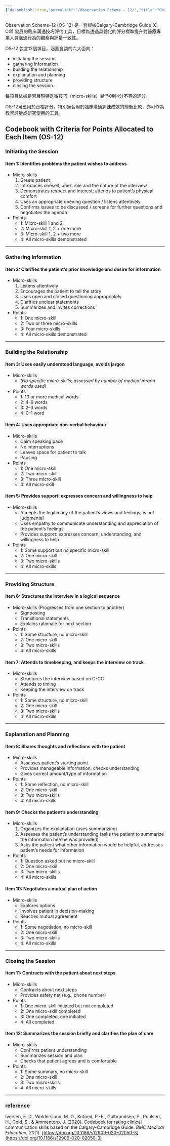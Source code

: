 ```yaml
---
{"dg-publish":true,"permalink":"/Observation Scheme – 12/","title":"Observation scheme 12","tags":["communication","measurement"],"created":"2025-07-09T14:18","updated":"2025-07-09T14:47"}
---
```



Observation Scheme–12 (OS-12) 是一套根據Calgary-Cambridge Guide (C-CG) 發展的臨床溝通技巧評估工具，目標為透過具體化的評分標準提升對醫療專業人員溝通行為的觀察與評量一致性。

OS-12 包含12個項目，涵蓋會談的六大面向：
- initiating the session
- gathering information
- building the relationship
- explanation and planning
- providing structure
- closing the session.

每項目依據是否展現特定微技巧（micro-skills）給予0到4分不等的評分。

OS-12可應用於音檔評分，特別適合用於臨床溝通訓練成效的前後比較，亦可作為教育評量或研究使用的工具。

## Codebook with Criteria for Points Allocated to Each Item (OS-12)

### Initiating the Session

#### Item 1: Identifies problems the patient wishes to address

- Micro-skills
  1. Greets patient
  2. Introduces oneself, one’s role and the nature of the interview
  3. Demonstrates respect and interest; attends to patient’s physical comfort
  4. Uses an appropriate opening question / listens attentively
  5. Confirms issues to be discussed / screens for further questions and negotiates the agenda
- Points
  - 1: Micro-skill 1 and 2
  - 2: Micro-skill 1, 2 + one more
  - 3: Micro-skill 1, 2 + two more
  - 4: All micro-skills demonstrated

---

### Gathering Information

#### Item 2: Clarifies the patient’s prior knowledge and desire for information

- Micro-skills
  1. Listens attentively
  2. Encourages the patient to tell the story
  3. Uses open and closed questioning appropriately
  4. Clarifies unclear statements
  5. Summarizes and invites corrections
- Points
  - 1: One micro-skill
  - 2: Two or three micro-skills
  - 3: Four micro-skills
  - 4: All micro-skills demonstrated

---

### Building the Relationship

#### Item 3: Uses easily understood language, avoids jargon

- Micro-skills
  - *(No specific micro-skills; assessed by number of medical jargon words used)*
- Points
  - 1: 10 or more medical words
  - 2: 4–9 words
  - 3: 2–3 words
  - 4: 0–1 word

#### Item 4: Uses appropriate non-verbal behaviour

- Micro-skills
  - Calm speaking pace
  - No interruptions
  - Leaves space for patient to talk
  - Pausing
- Points
  - 1: One micro-skill
  - 2: Two micro-skill
  - 3: Three micro-skill
  - 4: All micro-skill

#### Item 5: Provides support: expresses concern and willingness to help

- Micro-skills
  - Accepts the legitimacy of the patient’s views and feelings; is not judgmental
  - Uses empathy to communicate understanding and appreciation of the patient’s feelings
  - Provides support: expresses concern, understanding, and willingness to help
- Points
  - 1: Some support but no specific micro-skill
  - 2: One micro-skill
  - 3: Two micro-skills
  - 4: All micro-skills

---

### Providing Structure

#### Item 6: Structures the interview in a logical sequence

- Micro-skills (Progresses from one section to another)
  - Signposting
  - Transitional statements
  - Explains rationale for next section
- Points
  - 1: Some structure, no micro-skill
  - 2: One micro-skill
  - 3: Two micro-skills
  - 4: All micro-skills

#### Item 7: Attends to timekeeping, and keeps the interview on track

- Micro-skills
  - Structures the interview based on C-CG
  - Attends to timing
  - Keeping the interview on track
- Points
  - 1: Some structure, no micro-skill
  - 2: One micro-skill
  - 3: Two micro-skills
  - 4: All micro-skills

---

### Explanation and Planning

#### Item 8: Shares thoughts and reflections with the patient

- Micro-skills
  - Assesses patient’s starting point
  - Provides manageable information; checks understanding
  - Gives correct amount/type of information
- Points
  - 1: Some reflection, no micro-skill
  - 2: One micro-skill
  - 3: Two micro-skills
  - 4: All micro-skills

#### Item 9: Checks the patient’s understanding

- Micro-skills
	1. Organizes the explanation (uses summarizing) 
	2. Assesses the patient’s understanding (asks the patient to summarize the information he/she was provided) 
	3. Asks the patient what other information would be helpful, addresses patient’s needs for information
- Points
  - 1: Question asked but no micro-skill
  - 2: One micro-skill
  - 3: Two micro-skills
  - 4: All micro-skills

#### Item 10: Negotiates a mutual plan of action

- Micro-skills
  - Explores options
  - Involves patient in decision-making
  - Reaches mutual agreement
- Points
  - 1: Some negotiation, no micro-skill
  - 2: One micro-skill
  - 3: Two micro-skills
  - 4: All micro-skills

---

### Closing the Session

#### Item 11: Contracts with the patient about next steps

- Micro-skills
  - Contracts about next steps
  - Provides safety net (e.g., phone number)
- Points
  - 1: One micro-skill initiated but not completed
  - 2: One micro-skill completed
  - 3: One completed, one initiated
  - 4: All completed

#### Item 12: Summarizes the session briefly and clarifies the plan of care

- Micro-skills
  - Confirms patient understanding
  - Summarizes session and plan
  - Checks that patient agrees and is comfortable
- Points
  - 1: Some summary, no micro-skill
  - 2: One micro-skill
  - 3: Two micro-skills
  - 4: All micro-skills


---

### reference

Iversen, E. D., Wolderslund, M. O., Kofoed, P.-E., Gulbrandsen, P., Poulsen, H., Cold, S., & Ammentorp, J. (2020). Codebook for rating clinical communication skills based on the Calgary-Cambridge Guide. _BMC Medical Education_, _20_(1). [https://doi.org/10.1186/s12909-020-02050-3](https://doi.org/10.1186/s12909-020-02050-3)